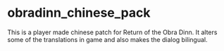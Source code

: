 # obradinn_chinese_pack
This is a player made chinese patch for Return of the Obra Dinn. It alters some of the translations in game and also makes the dialog bilingual.
